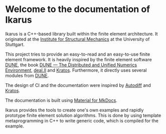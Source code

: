 <!--
SPDX-FileCopyrightText: 2022 The Ikarus Developers mueller@ibb.uni-stuttgart.de
SPDX-License-Identifier: CC-BY-SA-4.0
-->

# Welcome to the documentation of Ikarus
Ikarus is a C++-based library built within the finite element architecture. It originated at the [Institute for Structural Mechanics](https://www.ibb.uni-stuttgart.de/en/) at the University of Stuttgart.

This project tries to provide an easy-to-read and an easy-to-use finite element framework.
It is heavily inspired by the finite element software [DUNE](https://dune-project.org/), the book [DUNE — The Distributed and Unified Numerics Environment](https://www.springer.com/gp/book/9783030597016),
[deal.II](https://www.dealii.org/) and [Kratos](https://github.com/KratosMultiphysics/Kratos).
Furthermore, it directly uses several modules from [DUNE](https://dune-project.org/).

The design of CI and the documentation were inspired by [Autodiff](https://autodiff.github.io/)  and [Kratos](https://github.com/KratosMultiphysics/Kratos).

The documentation is built using [Material for MkDocs](https://squidfunk.github.io/mkdocs-material/).

Ikarus provides the tools to create one's own examples and rapidly prototype finite element solution algorithms. 
This is done by using template metaprogramming in C++ to write generic code, which is compiled for the example.